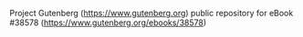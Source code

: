 Project Gutenberg (https://www.gutenberg.org) public repository for eBook #38578 (https://www.gutenberg.org/ebooks/38578)
